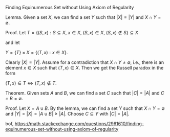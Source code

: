 
Finding Equinumerous Set without Using Axiom of Regularity

Lemma. Given a set $X$, we can find a set $Y$ such that $|X|=|Y|$ and $X\cap Y=\emptyset$.

Proof. Let $T=\{(S,x):S\subseteq X,\ x\in X,\ (S,x)\in X,\ (S,x)\notin S\}\subseteq X$

and let

$Y=\{T\}\times X=\{(T,x):x\in X\}.$

Clearly $|X|=|Y|$. Assume for a contradiction that $X\cap Y\neq \emptyset$, i.e., there is an element $x\in X$ such that $(T,x)\in X$. Then we get the Russell paradox in the form

$(T,x)\in T\iff(T,x)\notin T.$

Theorem. Given sets $A$ and $B$, we can find a set $C$ such that $|C|=|A|$ and $C\cap B=\emptyset$.

Proof. Let $X=A\cup B$. By the lemma, we can find a set $Y$ such that $X\cap Y=\emptyset$ and $|Y|=|X|=|A\cup B|\ge|A|$. Choose $C\subseteq Y$ with $|C|=|A|$.

bof, https://math.stackexchange.com/questions/2961610/finding-equinumerous-set-without-using-axiom-of-regularity
